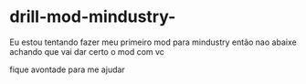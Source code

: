 # drill-mod-mindustry-
Eu estou tentando fazer meu primeiro mod para mindustry então nao abaixe achando que vai dar certo o mod com vc

fique avontade para me ajudar 
